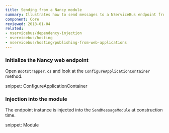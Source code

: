 ```yaml
---
title: Sending from a Nancy module
summary: Illustrates how to send messages to a NServiceBus endpoint from a Nancy web application.
component: Core
reviewed: 2018-01-04
related:
- nservicebus/dependency-injection
- nservicebus/hosting
- nservicebus/hosting/publishing-from-web-applications
---
```



### Initialize the Nancy web endpoint

Open `Bootstrapper.cs` and look at the `ConfigureApplicationContainer` method.

snippet: ConfigureApplicationContainer


### Injection into the module

The endpoint instance is injected into the `SendMessageModule` at construction time.

snippet: Module